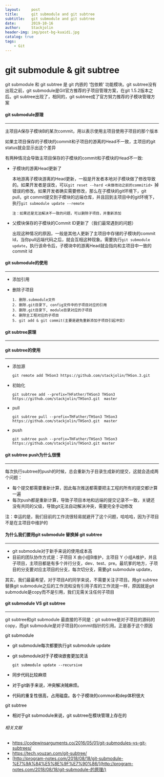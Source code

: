```yaml
---
layout:     post
title:      git submodule and git subtree
subtitle:   git submodule and git subtree
date:       2019-10-16
author:     Stackjolin
header-img: img/post-bg-kuaidi.jpg
catalog: true
tags:
    - Git
---
```






# git submodule & git subtree

git submodule 和 git subtree 是 git 内嵌的 ‘包依赖’ 功能模块。git subtree没有出现之前，git submodule是Git官方推荐的子项目管理方案，在git 1.5.2版本之后。git subtree出现了，相同的，git subtree成了官方努力推荐的子模块管理方案



#### git submodule原理

------

主项目A保存子模块B的某次commit，用以表示使用主项目使用子项目的那个版本

如果主项目保存的子模块的commit和子项目的游离的Head不一致，主项目的git status就会显示出这个差异

有两种情况会导致主项目保存的子模块的commit和子模块的Head不一致:

- 子模块的游离Head更新了

  本地游离子模块游离的Head更新，一般是开发者本地对子模块做了修改导致的。如果开发者是误改，可以`git reset --hard <未做改动之前的commitid> `掉错误的修改。如果开发者确实需要修改，那么在子模块的git环境下，git pull，git commit提交到子模块的远端仓库，并且回到主项目中的git环境下，执行`git submodule update --remote`

  `注：如果还是无法解决不一致的问题，可以删除子项目，并重新添加`

- 父模块保存的子模块的Commit ID更新了（我们最常遇到的问题）

  出现这种情况的原因，一般是其他人更新了主项目中存储的子模块的commit Id，当你pull远端代码之后，就会互相这种现象。需要执行`git submodule update`，执行该命令后，子模块中的游离Head就会指向和主项目中一致的commit Id

#### git submodule的使用

--------

- 添加引用

- 删除子项目

  ```
  1. 删除.submodule文件
  2. 删除.git目录下, config文件中的子项目对应的引用
  3. 删除.git目录下, module目录对应的子项目
  4. 删除主工程对应的子项目
  5. git add & git commit(主要是避免重新添加子项目引起冲突)
  ```

  

#### git subtree原理

-------





#### git subtree的使用

-----

- 添加源

  ```
  git remote add THSon3 https://github.com/stackjolin/THSon.3.git 
  ```

- 初始化

  ```
  git subtree add --prefix=THFather/THSon3 THSon3 https://github.com/stackjolin/THSon3.git  master
  ```

- pull

  ```
  git subtree pull --prefix=THFather/THSon3 THSon3 https://github.com/stackjolin/THSon3.git  master
  ```

- push

  ```
  git subtree push --prefix=THFather/THSon3 THSon3 https://github.com/stackjolin/THSon3.git master
  ```



#### git subtree push为什么很慢

------

每次执行subtree的push的时候，总会重新为子目录生成新的提交，这就会造成两个问题：

- 每个提交都需要重新计算，因此每次推送都需要把主工程的所有的提交都计算一遍
- 每次push都是重新计算，导致子项目本地和远端的提交记录不一致，关键还没有共同的父级，导致git无法自动解决冲突，需要完全手动修改

注：幸运的是，我们目前的工作流很轻易就避开了这个问题，哈哈哈，因为子项目不是在主项目中维护的



#### 为什么我们要用git submodule 替换掉 git subtree

------

- git submodule对于新手来说的使用成本高
- 目前的团队协作方式是：子项目 X 由小组B维护，主项目 Y 小组A维护，并且子项目，主项目都是有多个并行分支，dev、test、pre。最坑爹的地方，子项目的分支要对应主项目的分支，每次切分支，需要git submodule update，

其实，我们最最希望，对于项目A的同学来说，不需要关注子项目。用git subtree替换git submodule之后的工作流和没有引用子库的工作流是一样，原因就是git submodule是copy而不是引用，我们无需关注任何子项目



#### git submodule VS git subtree

-----

git subtree和git submodule 最直接的不同是：git subtree是对子项目的源码的copy，而git submodule是对子项目的commit指针的引用。正是基于这个原因

<font color=000000>

git submodule 

- git submodule每次都要执行git submodule update

- git submodule对于子模块嵌套更加灵活

  `git submodule update --recursive`

- 同步代码比较麻烦

- 对于git新手来说，冲突解决贼麻烦。

- 代码的重复性很高，占用磁盘。各个子模块的common和dep体积很大

git subtree

- 相对于git submodule来说，git subtree在模块管理上存在的

</font>

###### 相关文献

- https://codewinsarguments.co/2016/05/01/git-submodules-vs-git-subtrees/
- https://tech.youzan.com/git-subtree/
- [http://program-notes.com/2018/08/18/git-submodule-%E7%9A%84%E5%8E%9F%E7%90%86/](http://program-notes.com/2018/08/18/git-submodule-的原理/)